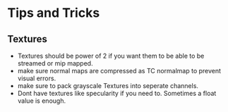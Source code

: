 # Tips and Tricks

## Textures 
* Textures should be power of 2 if you want them to be able to
be streamed or mip mapped.
* make sure normal maps are compressed as TC normalmap to prevent visual errors.
* make sure to pack grayscale Textures into seperate channels.
* Dont have textures like specularity if you need to. Sometimes a float value is enough.

